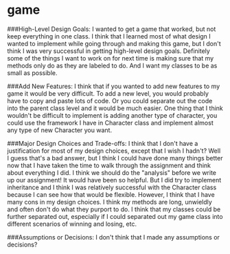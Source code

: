 game
====

###High-Level Design Goals:
I wanted to get a game that worked, but not keep everything in one class. I think that I learned most of what design I wanted to implement while going through and making this game, but I don't think I was very successful in getting high-level design goals. Definitely some of the things I want to work on for next time is making sure that my methods only do as they are labeled to do. And I want my classes to be as small as possible.

###Add New Features:
I think that if you wanted to add new features to my game it would be very difficult. To add a new level, you would probably have to copy and paste lots of code. Or you could separate out the code into the parent class level and it would be much easier. One thing that I think wouldn't be difficult to implement is adding another type of character, you could use the framework I have in Character class and implement almost any type of new Character you want. 

###Major Design Choices and Trade-offs:
I think that I don't have a justification for most of my design choices, except that I wish I hadn't? Well I guess that's a bad answer, but I think I could have done many things better now that I have taken the time to walk through the assignment and think about everything I did. I think we should do the "analysis" before we write up our assignment! It would have been so helpful. But I did try to implement inheritance and I think I was relatively successful with the Character class because I can see how that would be flexible. However, I think that I have many cons in my design choices. I think my methods are long, unwieldly and often don't do what they purport to do. I think that my classes could be further separated out, especially if I could separated out my game class into different scenarios of winning and losing, etc. 

###Assumptions or Decisions:
I don't think that I made any assumptions or decisions? 